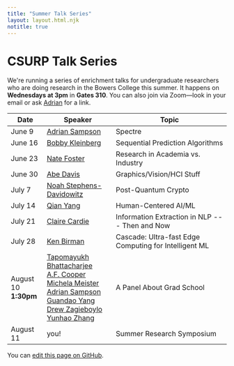 ```yaml
---
title: "Summer Talk Series"
layout: layout.html.njk
notitle: true
---
```

# CSURP Talk Series

We're running a series of enrichment talks for undergraduate researchers who are doing research in the Bowers College this summer.
It happens on **Wednesdays at 3pm** in **Gates 310**.
You can also join via Zoom—look in your email or ask [Adrian](mailto:asampson@cs.cornell.edu) for a link.

<table>
    <thead>
        <tr>
            <th>Date</th>
            <th>Speaker</th>
            <th>Topic</th>
        </tr>
    </thead>
    <tbody>
        <tr>
            <td class="date">June 9</td>
            <td><a href="https://www.cs.cornell.edu/~asampson/">Adrian Sampson</a></td>
            <td>Spectre</td>
        </tr>
        <tr>
            <td class="date">June 16</td>
            <td><a href="https://www.cs.cornell.edu/~rdk/">Bobby Kleinberg</a></td>
            <td>Sequential Prediction Algorithms</td>
        </tr>
        <tr>
            <td class="date">June 23</td>
            <td><a href="https://www.cs.cornell.edu/~jnfoster/">Nate Foster</a></td>
            <td>Research in Academia vs. Industry</td>
        </tr>
        <tr>
            <td class="date">June 30</td>
            <td><a href="http://abedavis.com">Abe Davis</a></td>
            <td>Graphics/Vision/HCI Stuff</td>
        </tr>
        <tr>
            <td class="date">July 7</td>
            <td><a href="http://www.noahsd.com">Noah Stephens-Davidowitz</a></td>
            <td>Post-Quantum Crypto</td>
        </tr>
        <tr>
            <td class="date">July 14</td>
            <td><a href="https://yangqian.myportfolio.com">Qian Yang</a></td>
            <td>Human-Centered AI/ML</td>
        </tr>
        <tr>
            <td class="date">July 21</td>
            <td><a href="https://www.cs.cornell.edu/home/cardie/">Claire Cardie</a></td>
            <td>Information Extraction in NLP --- Then and Now</td>
        </tr>
        <tr>
            <td class="date">July 28</td>
            <td><a href="http://www.cs.cornell.edu/ken">Ken Birman</a></td>
            <td>Cascade: Ultra-fast Edge Computing for Intelligent ML</td>
        </tr>
        <tr>
            <td class="date">
                August 10<br>
                <b>1:30pm</b>
            </td>
            <td>
                <a href="https://sites.google.com/site/tapomayukh">Tapomayukh Bhattacharjee</a><br>
                <a href="https://cacioepe.pe">A.F. Cooper</a><br>
                <a href="https://michela-meister.github.io">Michela Meister</a><br>
                <a href="https://www.cs.cornell.edu/~asampson/">Adrian Sampson</a><br>
                <a href="https://www.guandaoyang.com">Guandao Yang</a><br>
                <a href="https://www.cs.cornell.edu/~dzag/">Drew Zagieboylo</a><br>
                <a href="https://dolobyte.net">Yunhao Zhang</a>
            </td>
            <td>A Panel About Grad School</td>
        </tr>
        <tr>
            <td class="date">August 11</td>
            <td>you!</td>
            <td>Summer Research Symposium</td>
        </tr>
    </tbody>
</table>

You can [edit this page on GitHub](https://github.com/cucapra/capra-public/edit/master/src/summer2021.md).
